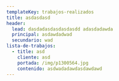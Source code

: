 ```yaml
---
templateKey: trabajos-realizados
title: asdasdasd
header:
  lead: dasdadasdasdasdasdd adasdadawda
  principal: asdawdadwad
  secundario: wad
lista-de-trabajos:
  - title: asd
    cliente: asd
    portada: /img/p1300564.jpg
    contenido: asdwadadawdasdawdawd
---
```

